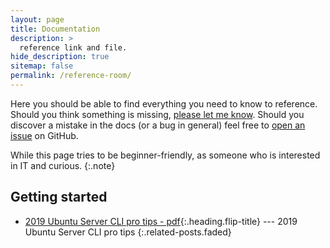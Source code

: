 ```yaml
---
layout: page
title: Documentation
description: >
  reference link and file.
hide_description: true
sitemap: false
permalink: /reference-room/
---
```


Here you should be able to find everything you need to know to reference.
Should you think something is missing, [please let me know](mailto:angelinurs@hotmail.com).
Should you discover a mistake in the docs (or a bug in general) feel free to [open an issue](https://github.com/hydecorp/hydejack/issues) on GitHub.

While this page tries to be beginner-friendly, as someone who is interested in IT and curious.
{:.note}


## Getting started
* [2019 Ubuntu Server CLI pro tips - pdf]{:.heading.flip-title} --- 2019 Ubuntu Server CLI pro tips
{:.related-posts.faded}

<!-- [Hydejack Starter Kit]: https://angelinurs.github.io/download/Ubuntu.Server.CLI.pro.tips.1.pdf -->
[2019 Ubuntu Server CLI pro tips - pdf]: ../download/Ubuntu.Server.CLI.pro.tips.1.pdf
